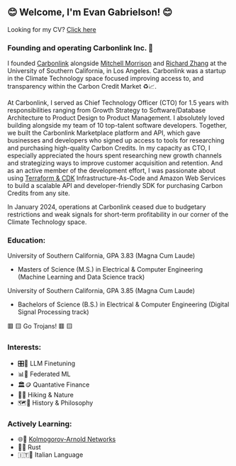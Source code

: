 ## 😊 Welcome, I'm Evan Gabrielson! 😊 

Looking for my CV? [Click here](https://github.com/evangabe/evangabe/blob/5dabcd95dfce1246047d9d6a3e75cbf410eb67bc/EG_2024_3.pdf)

### Founding and operating Carbonlink Inc. 🌿
I founded [Carbonlink](https://www.carbonlink.io/) alongside [Mitchell Morrison](https://www.linkedin.com/in/mitchell-morrison2024/) and [Richard Zhang](https://www.linkedin.com/in/richard-zhang139/) at the University of Southern California, in Los Angeles. Carbonlink was a startup in the Climate Technology space focused improving access to, and transparency within the Carbon Credit Market ♻️📈.

At Carbonlink, I served as Chief Technology Officer (CTO) for 1.5 years with responsibilities ranging from Growth Strategy to Software/Database Architecture to Product Design to Product Management. I absolutely loved building alongside my team of 10 top-talent software developers. Together, we built the Carbonlink Marketplace platform and API, which gave businesses and developers who signed up access to tools for researching and purchasing high-quality Carbon Credits. In my capacity as CTO, I especially appreciated the hours spent researching new growth channels and strategizing ways to improve customer acquisition and retention. And as an active member of the development effort, I was passionate about using [Terraform & CDK](https://developer.hashicorp.com/terraform/tutorials/aws-get-started) Infrastructure-As-Code and Amazon Web Services to build a scalable API and developer-friendly SDK for purchasing Carbon Credits from any site.

In January 2024, operations at Carbonlink ceased due to budgetary restrictions and weak signals for short-term profitability in our corner of the Climate Technology space.

### Education:

University of Southern California, GPA 3.83 (Magna Cum Laude)
  - Masters of Science (M.S.) in Electrical & Computer Engineering (Machine Learning and Data Science track)

University of Southern California, GPA 3.85 (Magna Cum Laude)
  - Bachelors of Science (B.S.) in Electrical & Computer Engineering (Digital Signal Processing track)

🟥 🟨 Go Trojans! 🟥 🟨

### Interests: 

  - 🎛️🔢 LLM Finetuning
  - 📊📲 Federated ML
  - 🏛️🪙 Quantative Finance
  - 🥾🌱 Hiking & Nature 
  - 🗺️📖 History & Philosophy

### Actively Learning:

  - 🌐📶 [Kolmogorov-Arnold Networks](https://arxiv.org/pdf/2404.19756)
  - 🦀✨ Rust
  - 🇮🇹🤌 Italian Language
